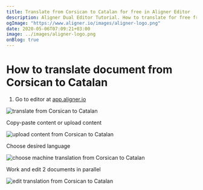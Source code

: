 ```yaml
---
title: Translate from Corsican to Catalan for free in Aligner Editor
description: Aligner Dual Editor Tutorial. How to translate for free from Corsican to Catalan. Aligner is multilingual document management platform. 
ogImage: "https://www.aligner.io/images/aligner-logo.png"
date: 2020-05-06T07:09:21+03:00
image: ../images/aligner-logo.png
onBlog: true
---
```


# How to translate document from Corsican to Catalan

1. Go to editor at [app.aligner.io](https://app.aligner.io "Aligner App web page")

![translate from Corsican to Catalan](../aligner-blank-editor.png "translate from Corsican to Catalan")

Copy-paste content or upload content

![upload content from Corsican to Catalan](../aligner-uploaded-document.png "upload content from Corsican to Catalan")

Choose desired language

![choose machine translation from Corsican to Catalan](../aligner-language-dropdown.png "choose machine translation from Corsican to Catalan")

Work and edit 2 documents in parallel

![edit translation from Corsican to Catalan](../aligner-double-sitded-editor.png "edit translation from Corsican to Catalan")

